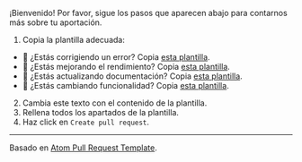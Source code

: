 ¡Bienvenido! Por favor, sigue los pasos que aparecen abajo para contarnos más sobre tu aportación.
1. Copia la plantilla adecuada:
* :bug: ¿Estás corrigiendo un error? Copia [esta plantilla](https://raw.githubusercontent.com/aaesalamanca/d-eventer/master/.github/PULL_REQUEST_TEMPLATE/bug_fix.md).
* :racehorse: ¿Estás mejorando el rendimiento? Copia [esta plantilla](https://raw.githubusercontent.com/aaesalamanca/d-eventer/master/.github/PULL_REQUEST_TEMPLATE/performance_improvement.md).
* :memo: ¿Estás actualizando documentación? Copia [esta plantilla](https://raw.githubusercontent.com/aaesalamanca/d-eventer/master/.github/PULL_REQUEST_TEMPLATE/documentation.md).
* :iphone: ¿Estás cambiando funcionalidad? Copia [esta plantilla](https://github.com/aaesalamanca/d-eventer/blob/templates/.github/PULL_REQUEST_TEMPLATE/feature_change.md).
2. Cambia este texto con el contenido de la plantilla.
3. Rellena todos los apartados de la plantilla.
4. Haz click en `Create pull request`.

---

Basado en [Atom Pull Request Template](https://github.com/atom/atom/blob/master/PULL_REQUEST_TEMPLATE.md).
